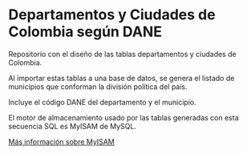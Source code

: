 # Departamentos y Ciudades de Colombia según DANE

Repositorio con el diseño de las tablas departamentos y ciudades de Colombia. 

Al importar estas tablas a una base de datos, se genera el listado de municipios que conforman la división política del país. 

Incluye el código DANE del departamento y el municipio.

El motor de almacenamiento usado por las tablas generadas con esta secuencia SQL es MyISAM de MySQL.

[Más información sobre MyISAM](https://dev.mysql.com/doc/refman/5.6/en/myisam-storage-engine.html) 
